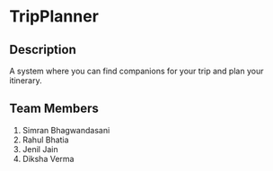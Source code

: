 # TripPlanner

## Description
A system where you can find companions for your trip and plan your itinerary.
## Team Members
1. Simran Bhagwandasani
2. Rahul Bhatia 
3. Jenil Jain
4. Diksha Verma

